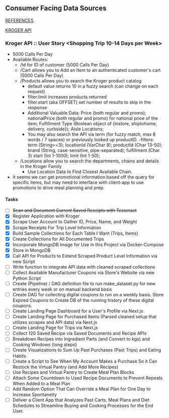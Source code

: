 ## Consumer Facing Data Sources
[REFERENCES](https://www.programmableweb.com/category/grocery/api)

[KROGER API](https://developer.kroger.com/reference)

### Kroger API :: User Story <Shopping Trip 10-14 Days per Week>
- 5000 Calls Per Day
- Available Routes:
    - /Id for ID of customer (5000 Calls Per Day)
    - /Cart allows you to Add an Item to an authenticated customer's cart (5000 Calls Per Day)
    - /Products allows you to search the Kroger product catalog
        - default value returns 10 in a fuzzy search (can change on each request)
        - filter.limit increases products returned
        - filter.start (aka OFFSET) set number of results to skip in the response
        - Additional Valuable Data: Price (both regular and promo); nationalPrice (both regular and promo) for national price of the item;
        Fulfillment Type (Boolean object of {instore, shiptohome, delivery, curbside}); Aisle Locations;
        - You may also search the API via term (for fuzzy match, max 8 words / 7 spaces) or previously looked up productID.
            -filters: term (String>=3); locationId (VarChar 8); productId (Char 13-50); brand (String, case-sensitive, pipe-separated); fulfillment (Char 3)
            start (Int 1-1000); limit (Int 1-50);
    - /Locations allow you to search the departments, chains and details in the Kroger Family
        - Use Location Data to Find Closest Available Chain.
- It seems we can get promotional information based off the query for specific items, but may need to interface with client-app to use promotions to drive meal planning and prep.

#### Tasks

- [ ] ~~Scan and Document Current Saved Receipts with Tesseract~~
- [x] Register Application with Kroger
- [x] Scrape User Account to Gather ID, Price, Name, and Weight
- [x] Scrape Receipts For Trip Level Information
- [x] Build Sample Collections for Each Table I Want (Trips, Items)
- [x] Create Collections for All Documented Trips
- [x] Incorporate MongoDB Image for Use in this Project via Docker-Compose
- [x] Store in MongoDB
- [x] Call API for Products to Extend Scraped Product Level Information via new Script
- [ ] Write function to integrate API data with cleaned scraped collections
- [ ] Collect Available Manufacturer Coupons via Store's Website via new Python Script
- [ ] Create (Pipeline) / DAG definition file to run make_dataset.py for new entries every week or on manual backend basis
- [ ] Create DAG for collecting digital coupons to run on a weekly basis. Store Expired Coupons to Create DB of the running history of these digital coupons.
- [ ] Create Landing Page Dashboard for a User's Profile via Next.js
- [ ] Create Landing Page for Purchased Items (Parsed cleaned setup that utilizes scrapes and API data) via Next.js
- [ ] Create Landing Page for Trips via Next.js
- [ ] Collect 120 Saved Recipe via Saved Documents and Recipe APIs
- [ ] Breakdown Recipes into Ingredient Parts (and Convert to kgs) and Cooking Windows {long steps}
- [ ] Create Visualizations to Sum Up Past Purchases (Past Trips) and Eating Habits
- [ ] Create a Script to See When My Account Makes a Purchase So it Can Restock the Virtual Pantry (and Add More Recipes)
- [ ] Use Recipes and Virtual Pantry to Create Meal Plan Blocks
- [ ] Attach Some Countdown to Used Recipe Documents to Prevent Repeats When Added to a Meal Plan
- [ ] Add Random Option That Can Override a Meal Plan for One Day to Increase Spontaneity
- [ ] Deliver a Client App that Analyzes Past Carts, Meal Plans and Diet Schedules to Streamline Buying and Cooking Processes for the End User.